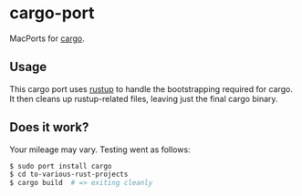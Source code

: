 # cargo-port
MacPorts for [cargo][cargo].

## Usage

This cargo port uses [rustup][rustup] to handle the bootstrapping required for cargo.
It then cleans up rustup-related files, leaving just the final cargo binary.

## Does it work?

Your mileage may vary.
Testing went as follows:

```bash
$ sudo port install cargo
$ cd to-various-rust-projects
$ cargo build  # => exiting cleanly
```

[cargo]: https://github.com/rust-lang/cargo
[rustup]: https://github.com/rust-lang-nursery/rustup.rs
